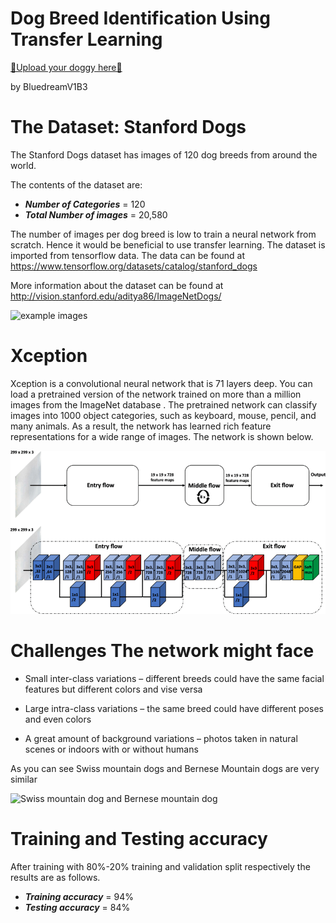 # Dog Breed Identification Using Transfer Learning

[🐶Upload your doggy here🐶](https://xvgnrrrxjup83pmyz5s4jg.streamlit.app/)

by BluedreamV1B3

# The Dataset: Stanford Dogs
The Stanford Dogs dataset has images of 120 dog breeds from around the world.

The contents of the dataset are:
- ***Number of Categories*** = 120
- ***Total Number of images*** = 20,580

The number of images per dog breed is low to train a neural network from scratch.
Hence it would be beneficial to use transfer learning. 
The dataset is imported from tensorflow data.
The data can be found at https://www.tensorflow.org/datasets/catalog/stanford_dogs

More information about the dataset can be found at http://vision.stanford.edu/aditya86/ImageNetDogs/

![example images](https://i.imgur.com/Mp2Te2Y.png)


# Xception
Xception is a convolutional neural network that is 71 layers deep. You can load a pretrained version of the network trained on more than a million images from the ImageNet database . The pretrained network can classify images into 1000 object categories, such as keyboard, mouse, pencil, and many animals. As a result, the network has learned rich feature representations for a wide range of images.
The network is shown below.

![Xception](Xception-CNN.png)


# Challenges The network might face

* Small inter-class variations – different breeds could have the same facial features but different colors and vise versa

* Large intra-class variations – the same breed could have different poses and even colors

* A great amount of background variations – photos taken in natural scenes or indoors with or without humans

As you can see Swiss mountain dogs and Bernese Mountain dogs are very similar

![Swiss mountain dog and Bernese mountain dog](https://i.imgur.com/Cwzthgx.jpg)


# Training and Testing accuracy
After training with 80%-20% training and validation split respectively the results are as follows.
- ***Training accuracy*** = 94%
- ***Testing accuracy*** = 84%

